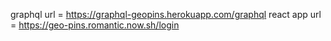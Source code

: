 graphql url = https://graphql-geopins.herokuapp.com/graphql
react app url = https://geo-pins.romantic.now.sh/login
